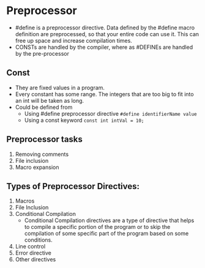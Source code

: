 # Preprocessor

- #define is a preprocessor directive. Data defined by the #define macro definition are preprocessed, so that your entire code can use it. This can free up space and increase compilation times.
- CONSTs are handled by the compiler, where as #DEFINEs are handled by the pre-processor

## Const

- They are fixed values in a program. 
- Every constant has some range. The integers that are too big to fit into an int will be taken as long.
- Could be defined from
  - Using #define preprocessor directive `#define identifierName value`
  - Using a const keyword `const int intVal = 10;`

## Preprocessor tasks

1. Removing comments
2. File inclusion
3. Macro expansion

## Types of Preprocessor Directives:  

1. Macros
2. File Inclusion
3. Conditional Compilation
    - Conditional Compilation directives are a type of directive that helps to compile a specific portion of the program or to skip the compilation of some specific part of the program based on some conditions.
4. Line control
5. Error directive
6. Other directives